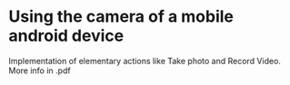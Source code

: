 # Using the camera of a mobile android device

Implementation of elementary actions like Take photo and Record Video.  
More info in .pdf

